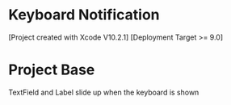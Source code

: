 # Keyboard Notification

[Project created with Xcode V10.2.1] [Deployment Target >= 9.0]

# Project Base
TextField and Label slide up when the keyboard is shown